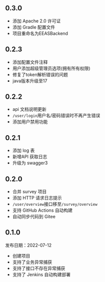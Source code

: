 ## 0.3.0

- 添加 Apache 2.0 许可证
- 添加 Gradle 配置文件
- 项目重命名为EEASBackend

## 0.2.3

- 添加配置文件注释
- 用户添加超级管理员选项(拥有所有权限)
- 修复了token解析错误的问题
- java版本升级至17

## 0.2.2

- api 文档说明更新
- `/user/login`用户名/密码错误时不再产生错误
- 添加用户禁用功能

## 0.2.1

- 添加 log 表
- 新增API 获取日志
- 升级为 swagger3

## 0.2.0

- 合并 survey 项目
- 添加 HTTP 请求日志提示
- `/user/overview`接口移至`/survey/overview`
- 支持 GitHub Actions 自动构建
- 自动同步代码到 Gitee

## 0.1.0

发布日期：2022-07-12

- 创建项目
- 支持了业务异常捕获
- 支持了接口不存在异常捕获
- 支持了 Jenkins 自动构建部署
